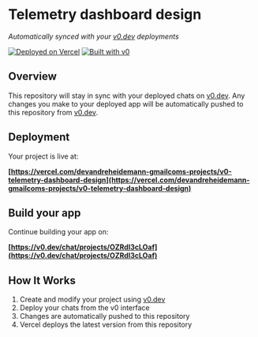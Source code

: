 # Telemetry dashboard design

*Automatically synced with your [v0.dev](https://v0.dev) deployments*

[![Deployed on Vercel](https://img.shields.io/badge/Deployed%20on-Vercel-black?style=for-the-badge&logo=vercel)](https://vercel.com/devandreheidemann-gmailcoms-projects/v0-telemetry-dashboard-design)
[![Built with v0](https://img.shields.io/badge/Built%20with-v0.dev-black?style=for-the-badge)](https://v0.dev/chat/projects/OZRdl3cLOaf)

## Overview

This repository will stay in sync with your deployed chats on [v0.dev](https://v0.dev).
Any changes you make to your deployed app will be automatically pushed to this repository from [v0.dev](https://v0.dev).

## Deployment

Your project is live at:

**[https://vercel.com/devandreheidemann-gmailcoms-projects/v0-telemetry-dashboard-design](https://vercel.com/devandreheidemann-gmailcoms-projects/v0-telemetry-dashboard-design)**

## Build your app

Continue building your app on:

**[https://v0.dev/chat/projects/OZRdl3cLOaf](https://v0.dev/chat/projects/OZRdl3cLOaf)**

## How It Works

1. Create and modify your project using [v0.dev](https://v0.dev)
2. Deploy your chats from the v0 interface
3. Changes are automatically pushed to this repository
4. Vercel deploys the latest version from this repository